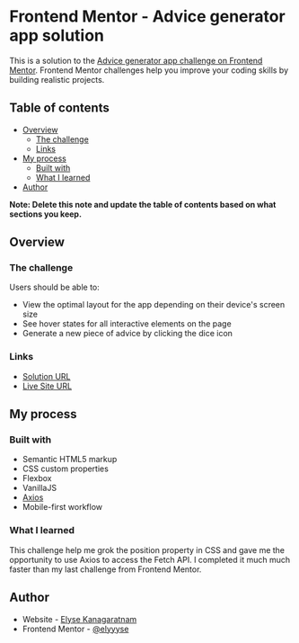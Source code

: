# Frontend Mentor - Advice generator app solution

This is a solution to the [Advice generator app challenge on Frontend Mentor](https://www.frontendmentor.io/challenges/advice-generator-app-QdUG-13db). Frontend Mentor challenges help you improve your coding skills by building realistic projects.

## Table of contents

- [Overview](#overview)
  - [The challenge](#the-challenge)
  - [Links](#links)
- [My process](#my-process)
  - [Built with](#built-with)
  - [What I learned](#what-i-learned)
- [Author](#author)

**Note: Delete this note and update the table of contents based on what sections you keep.**

## Overview

### The challenge

Users should be able to:

- View the optimal layout for the app depending on their device's screen size
- See hover states for all interactive elements on the page
- Generate a new piece of advice by clicking the dice icon

### Links

- [Solution URL](https://github.com/elyyyse/Random-advice-generator)
- [Live Site URL](https://elyyyse.github.io/Random-advice-generator/)

## My process

### Built with

- Semantic HTML5 markup
- CSS custom properties
- Flexbox
- VanillaJS
- [Axios](https://axios-http.com/docs/intro)
- Mobile-first workflow

### What I learned

This challenge help me grok the position property in CSS and gave me the opportunity to use Axios to access the Fetch API. I completed it much much faster than my last challenge from Frontend Mentor.

## Author

- Website - [Elyse Kanagaratnam](https://www.elysekan.com)
- Frontend Mentor - [@elyyyse](https://www.frontendmentor.io/profile/elyyyse)
